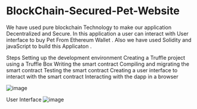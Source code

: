 # BlockChain-Secured-Pet-Website
We have used pure blockchain Technology to make our application Decentralized and Secure. In this application a user can interact with User interface to buy Pet From  Ethereum  Wallet .
Also we have used Solidity and javaScript to build this Applicaton .


Steps 
Setting up the development environment
Creating a Truffle project using a Truffle Box
Writing the smart contract
Compiling and migrating the smart contract
Testing the smart contract
Creating a user interface to interact with the smart contract
Interacting with the dapp in a browser

![image](https://user-images.githubusercontent.com/96643131/226112034-ac727029-5457-4f5f-bec9-fa9fdbe49d9e.png)



User Interface 
![image](https://user-images.githubusercontent.com/96643131/227122175-b8f46e63-c650-4f17-b5e1-93627d9f5b99.png)

